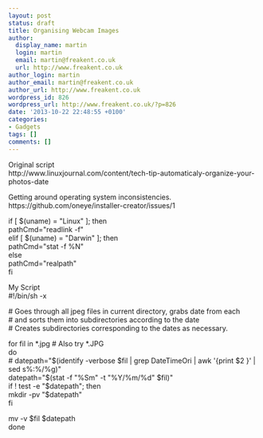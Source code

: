 ```yaml
---
layout: post
status: draft
title: Organising Webcam Images
author:
  display_name: martin
  login: martin
  email: martin@freakent.co.uk
  url: http://www.freakent.co.uk
author_login: martin
author_email: martin@freakent.co.uk
author_url: http://www.freakent.co.uk
wordpress_id: 826
wordpress_url: http://www.freakent.co.uk/?p=826
date: '2013-10-22 22:48:55 +0100'
categories:
- Gadgets
tags: []
comments: []
---
```

<p>Original script<br />
http://www.linuxjournal.com/content/tech-tip-automaticaly-organize-your-photos-date</p>
<p>Getting around operating system inconsistencies.<br />
https://github.com/oneye/installer-creator/issues/1</p>
<p>if [ $(uname) = "Linux" ]; then<br />
    pathCmd="readlink -f"<br />
elif [ $(uname) = "Darwin" ]; then<br />
    pathCmd="stat -f %N"<br />
else<br />
    pathCmd="realpath"<br />
fi</p>
<p>My Script<br />
#!/bin/sh -x</p>
<p># Goes through all jpeg files in current directory, grabs date from each<br />
# and sorts them into subdirectories according to the date<br />
# Creates subdirectories corresponding to the dates as necessary.</p>
<p>for fil in *.jpg  # Also try *.JPG<br />
do<br />
#    datepath="$(identify -verbose $fil | grep DateTimeOri | awk '{print $2 }' | sed s%:%/%g)"<br />
    datepath="$(stat -f "%Sm" -t "%Y/%m/%d" $fil)"<br />
    if ! test -e "$datepath"; then<br />
        mkdir -pv "$datepath"<br />
    fi</p>
<p>    mv -v $fil $datepath<br />
done</p>
